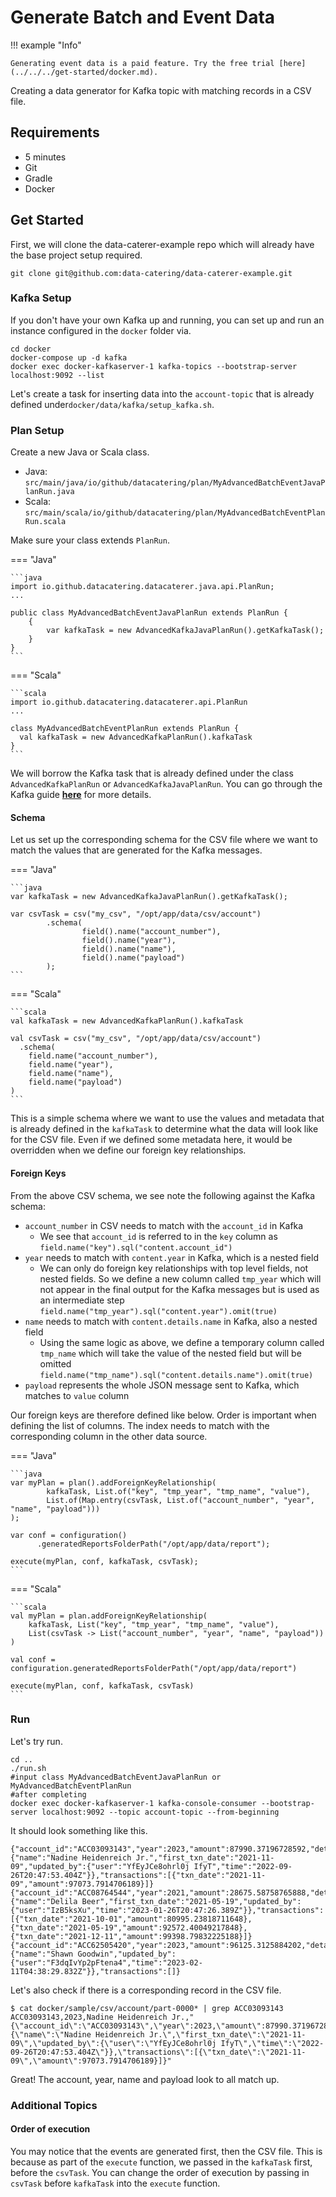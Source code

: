 # Generate Batch and Event Data

!!! example "Info"

    Generating event data is a paid feature. Try the free trial [here](../../../get-started/docker.md).

Creating a data generator for Kafka topic with matching records in a CSV file.

## Requirements

- 5 minutes
- Git
- Gradle
- Docker

## Get Started

First, we will clone the data-caterer-example repo which will already have the base project setup required.

```shell
git clone git@github.com:data-catering/data-caterer-example.git
```

### Kafka Setup

If you don't have your own Kafka up and running, you can set up and run an instance configured in the `docker`
folder via.

```shell
cd docker
docker-compose up -d kafka
docker exec docker-kafkaserver-1 kafka-topics --bootstrap-server localhost:9092 --list
```

Let's create a task for inserting data into the `account-topic` that is already defined
under`docker/data/kafka/setup_kafka.sh`.

### Plan Setup

Create a new Java or Scala class.

- Java: `src/main/java/io/github/datacatering/plan/MyAdvancedBatchEventJavaPlanRun.java`
- Scala: `src/main/scala/io/github/datacatering/plan/MyAdvancedBatchEventPlanRun.scala`

Make sure your class extends `PlanRun`.

=== "Java"

    ```java
    import io.github.datacatering.datacaterer.java.api.PlanRun;
    ...
    
    public class MyAdvancedBatchEventJavaPlanRun extends PlanRun {
        {
            var kafkaTask = new AdvancedKafkaJavaPlanRun().getKafkaTask();
        }
    }
    ```

=== "Scala"

    ```scala
    import io.github.datacatering.datacaterer.api.PlanRun
    ...
    
    class MyAdvancedBatchEventPlanRun extends PlanRun {
      val kafkaTask = new AdvancedKafkaPlanRun().kafkaTask
    }
    ```

We will borrow the Kafka task that is already defined under the class `AdvancedKafkaPlanRun`
or `AdvancedKafkaJavaPlanRun`. You can go through the Kafka guide [**here**](../data-source/kafka.md) for more details.

#### Schema

Let us set up the corresponding schema for the CSV file where we want to match the values that are generated for the
Kafka messages.

=== "Java"

    ```java
    var kafkaTask = new AdvancedKafkaJavaPlanRun().getKafkaTask();
    
    var csvTask = csv("my_csv", "/opt/app/data/csv/account")
            .schema(
                    field().name("account_number"),
                    field().name("year"),
                    field().name("name"),
                    field().name("payload")
            );
    ```

=== "Scala"

    ```scala
    val kafkaTask = new AdvancedKafkaPlanRun().kafkaTask

    val csvTask = csv("my_csv", "/opt/app/data/csv/account")
      .schema(
        field.name("account_number"),
        field.name("year"),
        field.name("name"),
        field.name("payload")
    )
    ```

This is a simple schema where we want to use the values and metadata that is already defined in the `kafkaTask` to
determine what the data will look like for the CSV file. Even if we defined some metadata here, it would be overridden
when we define our foreign key relationships.

#### Foreign Keys

From the above CSV schema, we see note the following against the Kafka schema:

- `account_number` in CSV needs to match with the `account_id` in Kafka
    - We see that `account_id` is referred to in the `key` column as `field.name("key").sql("content.account_id")`
- `year` needs to match with `content.year` in Kafka, which is a nested field
    - We can only do foreign key relationships with top level fields, not nested fields. So we define a new column
      called `tmp_year` which will not appear in the final output for the Kafka messages but is used as an intermediate
      step `field.name("tmp_year").sql("content.year").omit(true)`
- `name` needs to match with `content.details.name` in Kafka, also a nested field
    - Using the same logic as above, we define a temporary column called `tmp_name` which will take the value of the
      nested field but will be omitted `field.name("tmp_name").sql("content.details.name").omit(true)`
- `payload` represents the whole JSON message sent to Kafka, which matches to `value` column

Our foreign keys are therefore defined like below. Order is important when defining the list of columns. The index needs
to match with the corresponding column in the other data source.

=== "Java"

    ```java
    var myPlan = plan().addForeignKeyRelationship(
            kafkaTask, List.of("key", "tmp_year", "tmp_name", "value"),
            List.of(Map.entry(csvTask, List.of("account_number", "year", "name", "payload")))
    );
  
    var conf = configuration()
          .generatedReportsFolderPath("/opt/app/data/report");

    execute(myPlan, conf, kafkaTask, csvTask);
    ```

=== "Scala"

    ```scala
    val myPlan = plan.addForeignKeyRelationship(
        kafkaTask, List("key", "tmp_year", "tmp_name", "value"),
        List(csvTask -> List("account_number", "year", "name", "payload"))
    )
  
    val conf = configuration.generatedReportsFolderPath("/opt/app/data/report")

    execute(myPlan, conf, kafkaTask, csvTask)
    ```

### Run

Let's try run.

```shell
cd ..
./run.sh
#input class MyAdvancedBatchEventJavaPlanRun or MyAdvancedBatchEventPlanRun
#after completing
docker exec docker-kafkaserver-1 kafka-console-consumer --bootstrap-server localhost:9092 --topic account-topic --from-beginning
```

It should look something like this.

```shell
{"account_id":"ACC03093143","year":2023,"amount":87990.37196728592,"details":{"name":"Nadine Heidenreich Jr.","first_txn_date":"2021-11-09","updated_by":{"user":"YfEyJCe8ohrl0j IfyT","time":"2022-09-26T20:47:53.404Z"}},"transactions":[{"txn_date":"2021-11-09","amount":97073.7914706189}]}
{"account_id":"ACC08764544","year":2021,"amount":28675.58758765888,"details":{"name":"Delila Beer","first_txn_date":"2021-05-19","updated_by":{"user":"IzB5ksXu","time":"2023-01-26T20:47:26.389Z"}},"transactions":[{"txn_date":"2021-10-01","amount":80995.23818711648},{"txn_date":"2021-05-19","amount":92572.40049217848},{"txn_date":"2021-12-11","amount":99398.79832225188}]}
{"account_id":"ACC62505420","year":2023,"amount":96125.3125884202,"details":{"name":"Shawn Goodwin","updated_by":{"user":"F3dqIvYp2pFtena4","time":"2023-02-11T04:38:29.832Z"}},"transactions":[]}
```

Let's also check if there is a corresponding record in the CSV file.

```shell
$ cat docker/sample/csv/account/part-0000* | grep ACC03093143
ACC03093143,2023,Nadine Heidenreich Jr.,"{\"account_id\":\"ACC03093143\",\"year\":2023,\"amount\":87990.37196728592,\"details\":{\"name\":\"Nadine Heidenreich Jr.\",\"first_txn_date\":\"2021-11-09\",\"updated_by\":{\"user\":\"YfEyJCe8ohrl0j IfyT\",\"time\":\"2022-09-26T20:47:53.404Z\"}},\"transactions\":[{\"txn_date\":\"2021-11-09\",\"amount\":97073.7914706189}]}"
```

Great! The account, year, name and payload look to all match up.

### Additional Topics

#### Order of execution

You may notice that the events are generated first, then the CSV file. This is because as part of the `execute`
function, we passed in the `kafkaTask` first, before the `csvTask`. You can change the order of execution by
passing in `csvTask` before `kafkaTask` into the `execute` function.
